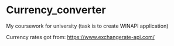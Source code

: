 # Currency_converter
My coursework for university (task is to create WINAPI application)

Currency rates got from: https://www.exchangerate-api.com/
